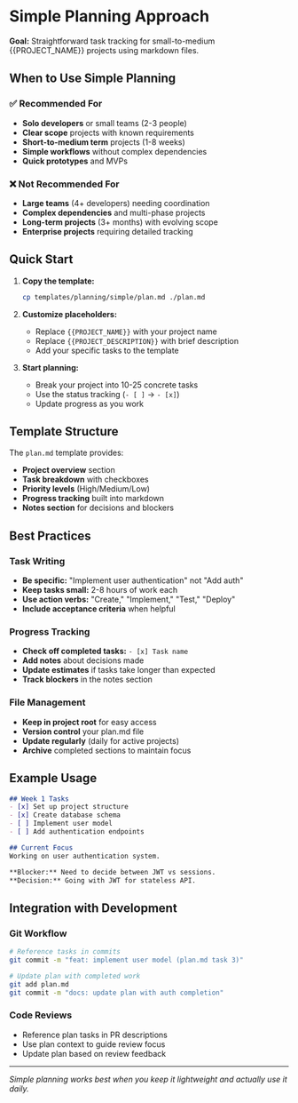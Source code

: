 # Simple Planning Approach

**Goal:** Straightforward task tracking for small-to-medium {{PROJECT_NAME}} projects using markdown files.

## When to Use Simple Planning

### ✅ Recommended For
- **Solo developers** or small teams (2-3 people)
- **Clear scope** projects with known requirements
- **Short-to-medium term** projects (1-8 weeks)
- **Simple workflows** without complex dependencies
- **Quick prototypes** and MVPs

### ❌ Not Recommended For
- **Large teams** (4+ developers) needing coordination
- **Complex dependencies** and multi-phase projects
- **Long-term projects** (3+ months) with evolving scope
- **Enterprise projects** requiring detailed tracking

## Quick Start

1. **Copy the template:**
   ```bash
   cp templates/planning/simple/plan.md ./plan.md
   ```

2. **Customize placeholders:**
   - Replace `{{PROJECT_NAME}}` with your project name
   - Replace `{{PROJECT_DESCRIPTION}}` with brief description
   - Add your specific tasks to the template

3. **Start planning:**
   - Break your project into 10-25 concrete tasks
   - Use the status tracking (`- [ ]` → `- [x]`)
   - Update progress as you work

## Template Structure

The `plan.md` template provides:
- **Project overview** section
- **Task breakdown** with checkboxes
- **Priority levels** (High/Medium/Low)
- **Progress tracking** built into markdown
- **Notes section** for decisions and blockers

## Best Practices

### Task Writing
- **Be specific:** "Implement user authentication" not "Add auth"
- **Keep tasks small:** 2-8 hours of work each
- **Use action verbs:** "Create," "Implement," "Test," "Deploy"
- **Include acceptance criteria** when helpful

### Progress Tracking
- **Check off completed tasks:** `- [x] Task name`
- **Add notes** about decisions made
- **Update estimates** if tasks take longer than expected
- **Track blockers** in the notes section

### File Management
- **Keep in project root** for easy access
- **Version control** your plan.md file
- **Update regularly** (daily for active projects)
- **Archive** completed sections to maintain focus

## Example Usage

```markdown
## Week 1 Tasks
- [x] Set up project structure
- [x] Create database schema
- [ ] Implement user model
- [ ] Add authentication endpoints

## Current Focus
Working on user authentication system.

**Blocker:** Need to decide between JWT vs sessions.
**Decision:** Going with JWT for stateless API.
```

## Integration with Development

### Git Workflow
```bash
# Reference tasks in commits
git commit -m "feat: implement user model (plan.md task 3)"

# Update plan with completed work
git add plan.md
git commit -m "docs: update plan with auth completion"
```

### Code Reviews
- Reference plan tasks in PR descriptions
- Use plan context to guide review focus
- Update plan based on review feedback

---

*Simple planning works best when you keep it lightweight and actually use it daily.* 